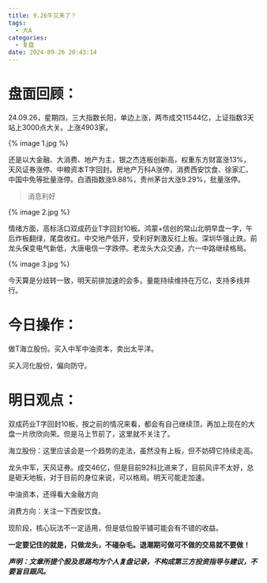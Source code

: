 ```yaml
---
title: 9.26牛又来了？
tags:
  - 大A
categories:
  - 复盘
date: 2024-09-26 20:43:14
---
```




# 盘面回顾：

24.09.26，星期四，三大指数长阳，单边上涨，两市成交11544亿，上证指数3天站上3000点大关。上涨4903家。

{% image 1.jpg %}

还是以大金融、大消费、地产为主，银之杰连板创新高，权重东方财富涨13%，天风证券涨停、中粮资本T字回封。房地产万科A涨停，消费西安饮食、徐家汇、中国中免等批量涨停。白酒指数涨9.88%，贵州茅台大涨9.29%，批量涨停。

> 消息利好

{% image 2.jpg %}

情绪方面，高标活口双成药业T字回封10板。鸿蒙+信创的常山北明早盘一字，午后炸板翻绿，尾盘收红。中交地产低开，受利好刺激反红上板。深圳华强止跌。前龙头保变电气新低，大唐电信一字跌停。老龙头大众交通，六一中路继续格局。

{% image 3.jpg %}

今天算是分歧转一致，明天前排加速的会多。量能持续维持在万亿，支持多线并行。



# 今日操作：

做T海立股份。买入中军中油资本，卖出太平洋。

买入河化股份，偏向防守。

# 明日观点：

双成药业T字回封10板，按之前的情况来看，都会有自己继续顶，再加上现在的大盘一片欣欣向荣。但是马上节前了，这里就不关注了。

海立股份：这里应该会是一个趋势的走法，虽然没有上板，但不妨碍它持续走高。

龙头中军，天风证券。成交46亿，但是目前92科比进来了，目前风评不太好，总是砸天地板，对于目前的身位来说，可以格局。明天可能走加速。

中油资本，还得看大金融方向

消费方向：关注一下西安饮食。

现阶段，核心玩法不一定适用，但是低位股平铺可能会有不错的收益。



**一定要记住的就是，只做龙头，不碰杂毛。退潮期可做可不做的交易就不要做！**



***声明：文章所提个股及思路均为个人复盘记录，不构成第三方投资指导与建议，不要盲目跟风。***
